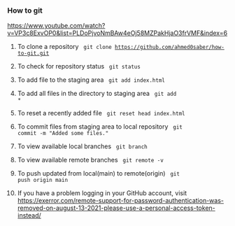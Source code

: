 ### How to git
https://www.youtube.com/watch?v=VP3c8ExvOP0&list=PLDoPjvoNmBAw4eOj58MZPakHjaO3frVMF&index=6

1) To clone a repository
<code> git clone https://github.com/ahmed0saber/how-to-git.git </code>

2) To check for repository status
<code> git status </code>

3) To add file to the staging area
<code> git add index.html </code>

4) To add all files in the directory to staging area
<code> git add * </code>

5) To reset a recently added file
<code> git reset head index.html </code>

6) To commit files from staging area to local repository
<code> git commit -m "Added some files." </code>

7) To view available local branches
<code> git branch </code>

8) To view available remote branches
<code> git remote -v </code>

9) To push updated from local(main) to remote(origin)
<code> git push origin main </code>

10) If you have a problem logging in your GitHub account, visit https://exerror.com/remote-support-for-password-authentication-was-removed-on-august-13-2021-please-use-a-personal-access-token-instead/
